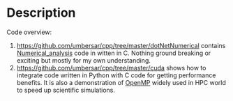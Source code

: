 # Description

Code overview:
1. https://github.com/umbersar/cpp/tree/master/dotNetNumerical contains [Numerical_analysis](https://en.wikipedia.org/wiki/Numerical_analysis) code in witten in C. Nothing ground breaking or exciting but mostly for my own understanding. 
2. https://github.com/umbersar/cpp/tree/master/cuda shows how to integrate code written in Python with C code for getting performance benefits. It is also a demonstration of [OpenMP](https://en.wikipedia.org/wiki/OpenMP) widely used in HPC world to speed up scientific simulations.
